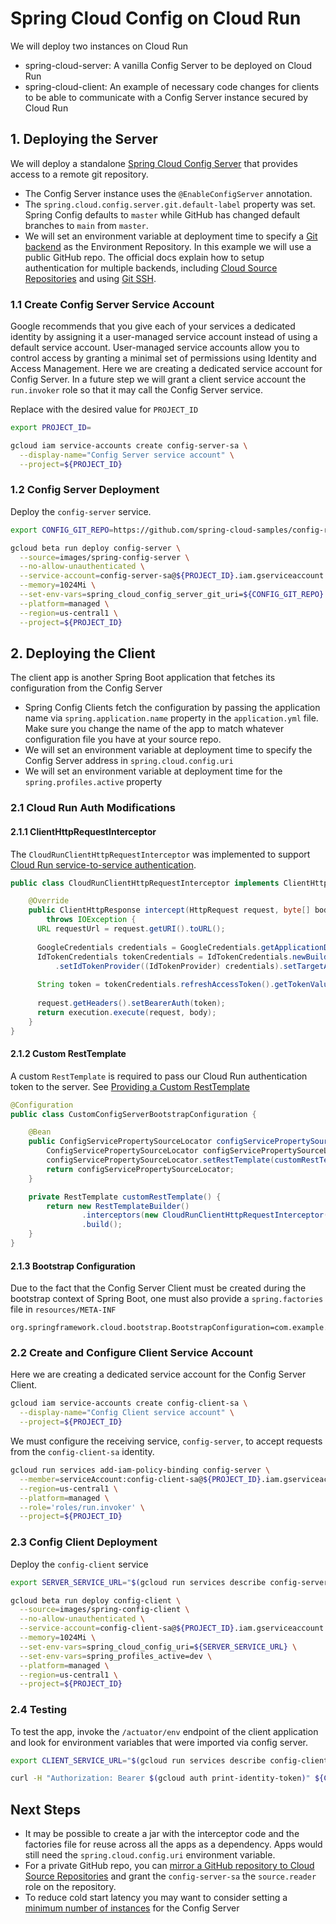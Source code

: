 # Spring Cloud Config on Cloud Run

We will deploy two instances on Cloud Run
- spring-cloud-server: A vanilla Config Server to be deployed on Cloud Run
- spring-cloud-client: An example of necessary code changes for clients to be able to communicate with a Config Server instance secured by Cloud Run

## 1. Deploying the Server

We will deploy a standalone [Spring Cloud Config Server](https://docs.spring.io/spring-cloud-config/docs/current/reference/html/#_spring_cloud_config_server) that provides access to a remote git repository. 
- The Config Server instance uses the `@EnableConfigServer` annotation. 
- The `spring.cloud.config.server.git.default-label` property was set. Spring Config defaults to `master` while GitHub has changed default branches to `main` from `master`.
- We will set an environment variable at deployment time to specify a [Git backend](https://docs.spring.io/spring-cloud-config/docs/current/reference/html/#_git_backend) as the Environment Repository. In this example we will use a public GitHub repo. The official docs explain how to setup authentication for multiple backends, including [Cloud Source Repositories](https://docs.spring.io/spring-cloud-config/docs/current/reference/html/#_authentication_with_google_cloud_source) and using [Git SSH](https://docs.spring.io/spring-cloud-config/docs/current/reference/html/#_git_ssh_configuration_using_properties).

### 1.1 Create Config Server Service Account

Google recommends that you give each of your services a dedicated identity by assigning it a user-managed service account instead of using a default service account. User-managed service accounts allow you to control access by granting a minimal set of permissions using Identity and Access Management. Here we are creating a dedicated service account for Config Server. In a future step we will grant a client service account the `run.invoker` role so that it may call the Config Server service.

Replace with the desired value for `PROJECT_ID`

```bash
export PROJECT_ID=

gcloud iam service-accounts create config-server-sa \
  --display-name="Config Server service account" \
  --project=${PROJECT_ID}
```

### 1.2 Config Server Deployment

Deploy the `config-server` service.
```bash
export CONFIG_GIT_REPO=https://github.com/spring-cloud-samples/config-repo

gcloud beta run deploy config-server \
  --source=images/spring-config-server \
  --no-allow-unauthenticated \
  --service-account=config-server-sa@${PROJECT_ID}.iam.gserviceaccount.com \
  --memory=1024Mi \
  --set-env-vars=spring_cloud_config_server_git_uri=${CONFIG_GIT_REPO} \
  --platform=managed \
  --region=us-central1 \
  --project=${PROJECT_ID}
```

## 2. Deploying the Client

The client app is another Spring Boot application that fetches its configuration from the Config Server
- Spring Config Clients fetch the configuration by passing the application name via `spring.application.name` property in the `application.yml` file. Make sure you change the name of the app to match whatever configuration file you have at your source repo.
- We will set an environment variable at deployment time to specify the Config Server address in `spring.cloud.config.uri`
- We will set an environment variable at deployment time for the `spring.profiles.active` property

### 2.1 Cloud Run Auth Modifications

#### 2.1.1 ClientHttpRequestInterceptor

The `CloudRunClientHttpRequestInterceptor` was implemented to support [Cloud Run service-to-service authentication](https://cloud.google.com/run/docs/authenticating/service-to-service#java).

```java
public class CloudRunClientHttpRequestInterceptor implements ClientHttpRequestInterceptor {

    @Override
    public ClientHttpResponse intercept(HttpRequest request, byte[] body, ClientHttpRequestExecution execution)
        throws IOException {
      URL requestUrl = request.getURI().toURL();
  
      GoogleCredentials credentials = GoogleCredentials.getApplicationDefault();
      IdTokenCredentials tokenCredentials = IdTokenCredentials.newBuilder()
          .setIdTokenProvider((IdTokenProvider) credentials).setTargetAudience(requestUrl.getProtocol() + "://" + requestUrl.getHost()).build();
  
      String token = tokenCredentials.refreshAccessToken().getTokenValue();
  
      request.getHeaders().setBearerAuth(token);
      return execution.execute(request, body);
    }
}
```

#### 2.1.2 Custom RestTemplate
A custom `RestTemplate` is required to pass our Cloud Run authentication token to the server. See [Providing a Custom RestTemplate](https://docs.spring.io/spring-cloud-config/docs/current/reference/html/#custom-rest-template)

```java
@Configuration
public class CustomConfigServerBootstrapConfiguration {

    @Bean
    public ConfigServicePropertySourceLocator configServicePropertySourceLocator(ConfigClientProperties configClientProperties) throws IOException {
        ConfigServicePropertySourceLocator configServicePropertySourceLocator =  new ConfigServicePropertySourceLocator(configClientProperties);
        configServicePropertySourceLocator.setRestTemplate(customRestTemplate());
        return configServicePropertySourceLocator;
    }

    private RestTemplate customRestTemplate() {
        return new RestTemplateBuilder()
                .interceptors(new CloudRunClientHttpRequestInterceptor())
                .build();
    }
}
```

#### 2.1.3 Bootstrap Configuration
Due to the fact that the Config Server Client must be created during the bootstrap context of Spring Boot, one must also provide a `spring.factories` file in `resources/META-INF`
```properties
org.springframework.cloud.bootstrap.BootstrapConfiguration=com.example.configuration.CustomConfigServerBootstrapConfiguration
```

### 2.2 Create and Configure Client Service Account

Here we are creating a dedicated service account for the Config Server Client.

```bash
gcloud iam service-accounts create config-client-sa \
  --display-name="Config Client service account" \
  --project=${PROJECT_ID}
```

We must configure the receiving service, `config-server`, to accept requests from the `config-client-sa` identity.

```bash
gcloud run services add-iam-policy-binding config-server \
  --member=serviceAccount:config-client-sa@${PROJECT_ID}.iam.gserviceaccount.com \
  --region=us-central1 \
  --platform=managed \
  --role='roles/run.invoker' \
  --project=${PROJECT_ID}
```

### 2.3 Config Client Deployment

Deploy the `config-client` service
```bash
export SERVER_SERVICE_URL="$(gcloud run services describe config-server --format='value(status.url)' --platform=managed --region us-central1 --project ${PROJECT_ID})"

gcloud beta run deploy config-client \
  --source=images/spring-config-client \
  --no-allow-unauthenticated \
  --service-account=config-client-sa@${PROJECT_ID}.iam.gserviceaccount.com \
  --memory=1024Mi \
  --set-env-vars=spring_cloud_config_uri=${SERVER_SERVICE_URL} \
  --set-env-vars=spring_profiles_active=dev \
  --platform=managed \
  --region=us-central1 \
  --project=${PROJECT_ID}
```

### 2.4 Testing

To test the app, invoke the `/actuator/env` endpoint of the client application and look for environment variables that were imported via config server.

```bash
export CLIENT_SERVICE_URL="$(gcloud run services describe config-client --format='value(status.url)' --platform=managed --region us-central1 --project ${PROJECT_ID})"

curl -H "Authorization: Bearer $(gcloud auth print-identity-token)" ${CLIENT_SERVICE_URL}/actuator/env | python -m json.tool
```

## Next Steps
- It may be possible to create a jar with the interceptor code and the factories file for reuse across all the apps as a dependency. Apps would still need the `spring.cloud.config.uri` environment variable.
- For a private GitHub repo, you can [mirror a GitHub repository to Cloud Source Repositories](https://cloud.google.com/source-repositories/docs/mirroring-a-github-repository) and grant the `config-server-sa` the `source.reader` role on the repository.
- To reduce cold start latency you may want to consider setting a [minimum number of instances](https://cloud.google.com/run/docs/configuring/min-instances#command-line) for the Config Server